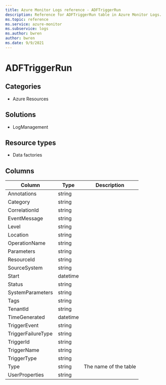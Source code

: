 ```yaml
---
title: Azure Monitor Logs reference - ADFTriggerRun
description: Reference for ADFTriggerRun table in Azure Monitor Logs.
ms.topic: reference
ms.service: azure-monitor
ms.subservice: logs
ms.author: bwren
author: bwren
ms.date: 9/9/2021
---
```


# ADFTriggerRun

 

## Categories

- Azure Resources
## Solutions

- LogManagement
## Resource types

- Data factories




## Columns

| Column | Type | Description |
| --- | --- | --- |
| Annotations | string |  |
| Category | string |  |
| CorrelationId | string |  |
| EventMessage | string |  |
| Level | string |  |
| Location | string |  |
| OperationName | string |  |
| Parameters | string |  |
| ResourceId | string |  |
| SourceSystem | string |  |
| Start | datetime |  |
| Status | string |  |
| SystemParameters | string |  |
| Tags | string |  |
| TenantId | string |  |
| TimeGenerated | datetime |  |
| TriggerEvent | string |  |
| TriggerFailureType | string |  |
| TriggerId | string |  |
| TriggerName | string |  |
| TriggerType | string |  |
| Type | string | The name of the table |
| UserProperties | string |  |
